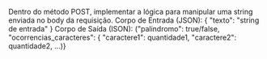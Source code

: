 Dentro do método POST, implementar a lógica para manipular uma string enviada no body da requisição.
Corpo de Entrada (JSON): { "texto": "string de entrada" }
Corpo de Saída (ISON): ("palindromo": true/false, "ocorrencias_caracteres": { "caractere1":
quantidade1, "caractere2": quantidade2, ...)}
